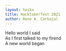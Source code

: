 ```yaml
---
layout: haiku
title: Hacktoberfest 2021
author: Rene A. Carbajal
---
```


Hello world I said <br>
As I first talked to my firend <br>
A new world began <br>